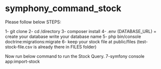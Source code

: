 # symphony_command_stock


Please follow below STEPS:

1- git clone
2- cd /directory
3- composer install
4- .env (DATABASE_URL) = create your database write your database name
5- php bin/console doctrine:migrations:migrate
6- keep your stock file at public/files (test-stock-file.csv is already there in FILES folder)

Now run below command to run the Stock Query.
7-symfony console app:import-stock
